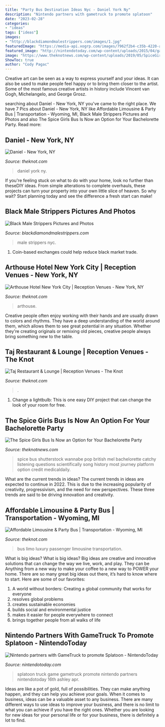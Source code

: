 ```yaml
---
title: "Party Bus Destination Ideas Nyc - Daniel York Ny"
description: "Nintendo partners with gametruck to promote splatoon"
date: "2023-02-28"
categories:
- "ideas"
tags: ["ideas"]
images:
- "http://blackdiamondmalestrippers.com/images/1.jpg"
featuredImage: "https://media-api.xogrp.com/images/7962f2b4-c35b-4220-afd0-6978f1eed836~rs_2001.480.fit.jpg"
featured_image: "http://nintendotoday.com/wp-content/uploads/2015/04/game-truck-splatoon.jpg"
image: "https://www.theknotnews.com/wp-content/uploads/2019/05/SpiceGirl_Bus_Airbnb_LEAD2.jpg"
ShowToc: true
author: "Cody Pagac"
---
```



Creative art can be seen as a way to express yourself and your ideas. It can also be used to make people feel happy or to bring them closer to the artist. Some of the most famous creative artists in history include Vincent van Gogh, Michelangelo, and George Grosz.

	

		
searching about Daniel - New York, NY you've came to the right place. We have 7 Pics about Daniel - New York, NY like Affordable Limousine &amp; Party Bus | Transportation - Wyoming, MI, Black Male Strippers Pictures and Photos and also The Spice Girls Bus Is Now an Option for Your Bachelorette Party. Read more:
		
    
## Daniel - New York, NY

<img loading=lazy src="https://media-api.xogrp.com/images/7962f2b4-c35b-4220-afd0-6978f1eed836~rs_2001.480.fit.jpg" onerror="this.onerror=null;this.src='https://tse4.mm.bing.net/th?id=OIP.NaftTCQnFXW0fAZ7niRBMQHaFK&amp;pid=15.1';" alt="Daniel - New York, NY">

_Source: theknot.com_

>daniel york ny. 

	

If you're feeling stuck on what to do with your home, look no further than theseDIY ideas. From simple alterations to complete overhauls, these projects can turn your property into your own little slice of heaven. So why wait? Start planning today and see the difference a fresh start can make!

    
## Black Male Strippers Pictures And Photos

<img loading=lazy src="http://blackdiamondmalestrippers.com/images/1.jpg" onerror="this.onerror=null;this.src='https://tse2.mm.bing.net/th?id=OIP.xBapkccqA0FP7WRc6yDOCAAAAA&amp;pid=15.1';" alt="Black Male Strippers Pictures and Photos">

_Source: blackdiamondmalestrippers.com_

>male strippers nyc. 

	

1. Coin-based exchanges could help reduce black market trade.

    
## Arthouse Hotel New York City | Reception Venues - New York, NY

<img loading=lazy src="https://media-api.xogrp.com/images/5e09ada7-4168-4af4-97b6-608d7db375b1~rs_720.480" onerror="this.onerror=null;this.src='https://tse3.mm.bing.net/th?id=OIP.ah3JOx-WkXciBHQsDhglMAHaE8&amp;pid=15.1';" alt="Arthouse Hotel New York City | Reception Venues - New York, NY">

_Source: theknot.com_

>arthouse. 

	

Creative people often enjoy working with their hands and are usually drawn to colors and rhythms. They have a deep understanding of the world around them, which allows them to see great potential in any situation. Whether they're creating originals or remixing old pieces, creative people always bring something new to the table.

    
## Taj Restaurant &amp; Lounge | Reception Venues - The Knot

<img loading=lazy src="https://media-api.xogrp.com/images/9c252b54-bdf2-40f0-a535-dd1ee3eebe4a~rs_718.480" onerror="this.onerror=null;this.src='https://tse1.mm.bing.net/th?id=OIP.aAePJaNgCNTBCEWrQtSyXQHaE8&amp;pid=15.1';" alt="Taj Restaurant &amp; Lounge | Reception Venues - The Knot">

_Source: theknot.com_

>. 

	

1. Change a lightbulb: This is one easy DIY project that can change the look of your room for free.

    
## The Spice Girls Bus Is Now An Option For Your Bachelorette Party

<img loading=lazy src="https://www.theknotnews.com/wp-content/uploads/2019/05/SpiceGirl_Bus_Airbnb_LEAD2.jpg" onerror="this.onerror=null;this.src='https://tse3.mm.bing.net/th?id=OIP.Xr-LK1itipUmOaN47uAzWgHaF7&amp;pid=15.1';" alt="The Spice Girls Bus Is Now an Option for Your Bachelorette Party">

_Source: theknotnews.com_

>spice bus shutterstock wannabe pop british mel bachelorette catchy listening questions scientifically song history most journey platform option credit medicaldaily. 

	

What are the current trends in ideas?
The current trends in ideas are expected to continue in 2022. This is due to the increasing popularity of creativity, progressivism, and the need for new perspectives. These three trends are said to be driving innovation and creativity.

    
## Affordable Limousine &amp; Party Bus | Transportation - Wyoming, MI

<img loading=lazy src="https://media-api.xogrp.com/images/c2eb9073-2871-4b58-b5e1-739bd2198a63~rs_720.480" onerror="this.onerror=null;this.src='https://tse4.mm.bing.net/th?id=OIP.YtRBDqQgDaR4MDTlZ9AhhAHaE8&amp;pid=15.1';" alt="Affordable Limousine &amp; Party Bus | Transportation - Wyoming, MI">

_Source: theknot.com_

>bus limo luxury passenger limousine transportation. 

	

What is big ideas?
What is big ideas? Big ideas are creative and innovative solutions that can change the way we live, work, and play. They can be Anything from a new way to make your coffee to a new way to POWER your home. There are so many great big ideas out there, it’s hard to know where to start. Here are some of our favorites: 
1. A world without borders: Creating a global community that works for everyone 
2. resolves global problems 
3. creates sustainable economies 
4. builds social and environmental justice  
5. makes it easier for people everywhere to connect 
6. brings together people from all walks of life 

    
## Nintendo Partners With GameTruck To Promote Splatoon - NintendoToday

<img loading=lazy src="http://nintendotoday.com/wp-content/uploads/2015/04/game-truck-splatoon.jpg" onerror="this.onerror=null;this.src='https://tse3.mm.bing.net/th?id=OIP.i-sszIhqhfA0v_wmRLs0MwHaDj&amp;pid=15.1';" alt="Nintendo partners with GameTruck to promote Splatoon - NintendoToday">

_Source: nintendotoday.com_

>splatoon truck game gametruck promote nintendo partners nintendotoday 16th ashley apr. 

	

Ideas are like a pot of gold, full of possibilities. They can make anything happen, and they can help you achieve your goals. When it comes to business, ideas can be a valuable asset to any business. There are many different ways to use ideas to improve your business, and there is no limit to what you can achieve if you have the right ones. Whether you are looking for new ideas for your personal life or for your business, there is definitely a lot to find.

